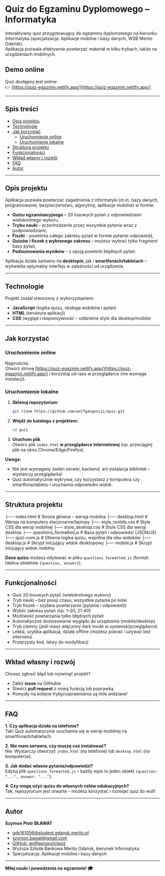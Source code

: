 # Quiz do Egzaminu Dyplomowego – Informatyka

Interaktywny quiz przygotowujący do egzaminu dyplomowego na kierunku Informatyka (specjalizacja: Aplikacje mobilne i bazy danych, WSB Merito Gdańsk).  
Aplikacja pozwala efektywnie powtarzać materiał w kilku trybach, także na urządzeniach mobilnych.

## Demo online

Quiz dostępny jest online:  
👉 [https://quiz-egazmin.netlify.app/](https://quiz-egazmin.netlify.app/)

---

## Spis treści

- [Opis projektu](#opis-projektu)
- [Technologie](#technologie)
- [Jak korzystać](#jak-korzystać)
  - [Uruchomienie online](#uruchomienie-online)
  - [Uruchomienie lokalne](#uruchomienie-lokalne)
- [Struktura projektu](#struktura-projektu)
- [Funkcjonalności](#funkcjonalności)
- [Wkład własny i rozwój](#wkład-własny-i-rozwój)
- [FAQ](#faq)
- [Autor](#autor)

---

## Opis projektu

Aplikacja pozwala powtarzać zagadnienia z informatyki (m.in. bazy danych, programowanie, bezpieczeństwo, algorytmy, aplikacje mobilne) w formie:

- **Quizu egzaminacyjnego** – 20 losowych pytań z odpowiedziami wielokrotnego wyboru,
- **Trybu nauki** – przechodzenie przez wszystkie pytania wraz z podpowiedziami,
- **Fiszki** – powtórka całego zakresu pytań w formie pytanie-odpowiedź,
- **Quizów i fiszek z wybranego zakresu** – możesz wybrać tylko fragment bazy pytań,
- **Podsumowania wyników** – z opcją powtórki błędnych pytań.

Aplikacja działa zarówno na **desktopie**, jak i **smartfonach/tabletach** – wyświetla optymalny interfejs w zależności od urządzenia.

---

## Technologie

Projekt został stworzony z wykorzystaniem:

- **JavaScript** (logika quizu, obsługa widoków i pytań)
- **HTML** (struktura aplikacji)
- **CSS** (wygląd i responsywność – oddzielne style dla desktop/mobile)

---

## Jak korzystać

### Uruchomienie online

Najprościej:  
Otwórz stronę [https://quiz-egazmin.netlify.app/](https://quiz-egazmin.netlify.app/) i korzystaj od razu w przeglądarce (nie wymaga instalacji).

### Uruchomienie lokalne

1. **Sklonuj repozytorium**:
    ```sh
    git clone https://github.com/wolfgangxxiii/quiz.git
    ```
2. **Wejdź do katalogu z projektem**:
    ```sh
    cd quiz
    ```
3. **Uruchom plik**  
   Otwórz plik `index.html` **w przeglądarce internetowej** (np. przeciągnij plik na okno Chrome/Edge/Firefox).

**Uwaga:**  
- Nie jest wymagany żaden serwer, backend, ani instalacja bibliotek – wystarczy przeglądarka!
- Quiz automatycznie wykrywa, czy korzystasz z komputera czy smartfona/tabletu i uruchamia odpowiedni widok.

---

## Struktura projektu

├── index.html # Strona główna – wersja mobilna
├── desktop.html # Wersja na komputery stacjonarne/laptopy
├── style_mobile.css # Style CSS dla wersji mobilnej
├── style_desktop.css # Style CSS dla wersji desktop
├── questions_formatted.js # Baza pytań i odpowiedzi (JSON/JS)
├── quiz-core.js # Główna logika quizu, wspólna dla obu widoków
├── desktop.js # Skrypt inicjujący widok desktopowy
├── mobile.js # Skrypt inicjujący widok mobilny


**Dane quizu** możesz edytować w pliku `questions_formatted.js` (format: tablica obiektów `{question, answer}`).

---

## Funkcjonalności

- Quiz 20 losowych pytań (wielokrotnego wyboru)
- Tryb nauki – bez presji czasu, wszystkie pytania po kolei
- Tryb fiszek – szybkie powtarzanie (pytanie i odpowiedź)
- Wybór zakresu pytań (np. 1-20, 21-40)
- Możliwość powtarzania tylko błędnych pytań
- Automatyczne dostosowanie wyglądu do urządzenia (mobile/desktop)
- Tryb ciemny (jeśli masz włączony dark mode w systemie/przeglądarce)
- Lekka, szybka aplikacja, działa offline (możesz pobrać i używać bez internetu)
- Przejrzysty kod, łatwy do modyfikacji

---

## Wkład własny i rozwój

Chcesz zgłosić błąd lub rozwinąć projekt?  
- Załóż **issue** na GitHubie  
- Stwórz **pull request** z nową funkcją lub poprawką  
- Pomysły na kolejne tryby/usprawnienia są mile widziane!

---

## FAQ

**1. Czy aplikacja działa na telefonie?**  
Tak! Quiz automatycznie uruchamia się w wersji mobilnej na smartfonach/tabletach.

**2. Nie mam serwera, czy muszę coś instalować?**  
Nie. Wystarczy otworzyć `index.html` (na telefonie) lub `desktop.html` (na komputerze).

**3. Jak dodać własne pytania/odpowiedzi?**  
Edytuj plik `questions_formatted.js` – każdy wpis to jeden obiekt `{question: "...", answer: "..."}`.

**4. Czy mogę użyć quizu do własnych celów edukacyjnych?**  
Tak, repozytorium jest otwarte – możesz korzystać i rozwijać quiz do woli!

---

## Autor

**Szymon Piotr BŁAWAT**  
- [gdx161056@student.gdansk.merito.pl](mailto:gdx161056@student.gdansk.merito.pl)  
- [szymon.bawat@gmail.com](mailto:szymon.bawat@gmail.com)  
- [GitHub: wolfgangxxiii/quiz](https://github.com/wolfgangxxiii/quiz)  
- Wyższa Szkoła Bankowa Merito Gdańsk, kierunek Informatyka  
- Specjalizacja: Aplikacje mobilne i bazy danych

---

**Miłej nauki i powodzenia na egzaminie! 🎓**
